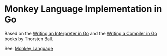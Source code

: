 # Monkey Language Implementation in Go

Based on the [Writing an Interpreter in Go](https://interpreterbook.com) and the [Writing a Compiler in Go](https://compilerbook.com/) books by Thorsten Ball.

See: [Monkey Language](https://monkeylang.org)
